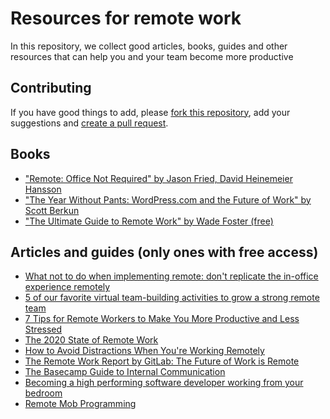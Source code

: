 # Resources for remote work

In this repository, we collect good articles, books, guides and other resources that can help you and your team become more productive

## Contributing

If you have good things to add, please [fork this repository](https://help.github.com/en/github/getting-started-with-github/fork-a-repo), add your suggestions and [create a pull request](https://help.github.com/en/desktop/contributing-to-projects/creating-a-pull-request).

## Books

- ["Remote: Office Not Required" by Jason Fried, David Heinemeier Hansson](https://www.amazon.com/Remote-Office-Required-Jason-Fried/dp/0804137501/)
- ["The Year Without Pants: WordPress.com and the Future of Work" by Scott Berkun](https://www.amazon.com/Year-Without-Pants-WordPress-com-Future-ebook/dp/B00DVJXI4M/)
- ["The Ultimate Guide to Remote Work" by Wade Foster (free)](https://zapier.com/learn/remote-work/)

## Articles and guides (only ones with free access)

- [What not to do when implementing remote: don't replicate the in-office experience remotely](https://about.gitlab.com/company/culture/all-remote/what-not-to-do/)
- [5 of our favorite virtual team-building activities to grow a strong remote team](https://www.hotjar.com/blog/virtual-team-building-activities/)
- [7 Tips for Remote Workers to Make You More Productive and Less Stressed](https://www.inc.com/jason-aten/7-tips-for-remote-workers-to-make-you-more-productive-less-stressed.html)
- [The 2020 State of Remote Work](https://lp.buffer.com/state-of-remote-work-2020)
- [How to Avoid Distractions When You're Working Remotely](https://remoteyear.com/blog/avoid-distractions-when-working-remotely)
- [The Remote Work Report by GitLab: The Future of Work is Remote](https://about.gitlab.com/remote-work-report)
- [The Basecamp Guide to Internal Communication](https://basecamp.com/guides/how-we-communicate)
- [Becoming a high performing software developer working from your bedroom](https://zephony.com/remote-software-developer-productivity)
- [Remote Mob Programming](https://www.remotemobprogramming.org/)
